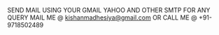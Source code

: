 SEND MAIL USING YOUR GMAIL YAHOO AND OTHER SMTP
FOR ANY QUERY MAIL ME @ kishanmadhesiya@gmail.com OR CALL ME @ +91-9718502489

